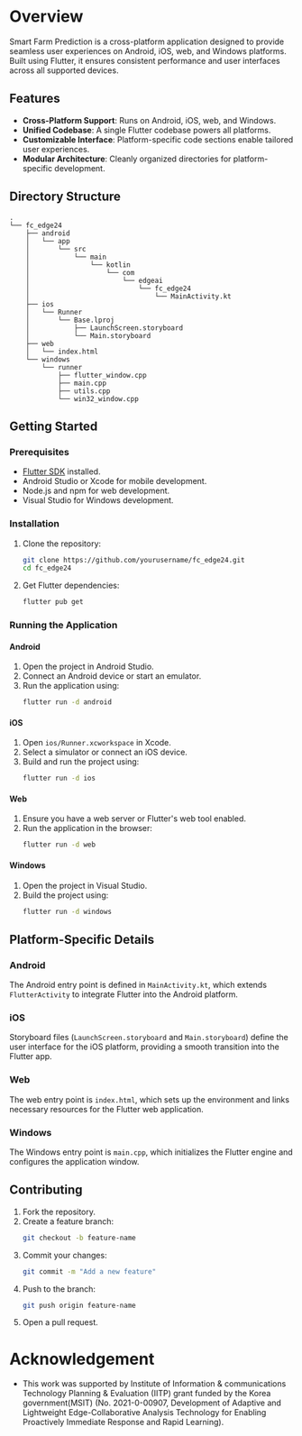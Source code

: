 # Overview
Smart Farm Prediction is a cross-platform application designed to provide seamless user experiences on Android, iOS, web, and Windows platforms. Built using Flutter, it ensures consistent performance and user interfaces across all supported devices.


## Features
- **Cross-Platform Support**: Runs on Android, iOS, web, and Windows.
- **Unified Codebase**: A single Flutter codebase powers all platforms.
- **Customizable Interface**: Platform-specific code sections enable tailored user experiences.
- **Modular Architecture**: Cleanly organized directories for platform-specific development.


## Directory Structure
```
.
└── fc_edge24
    ├── android
    │   └── app
    │       └── src
    │           └── main
    │               └── kotlin
    │                   └── com
    │                       └── edgeai
    │                           └── fc_edge24
    │                               └── MainActivity.kt
    ├── ios
    │   └── Runner
    │       └── Base.lproj
    │           ├── LaunchScreen.storyboard
    │           └── Main.storyboard
    ├── web
    │   └── index.html
    └── windows
        └── runner
            ├── flutter_window.cpp
            ├── main.cpp
            ├── utils.cpp
            └── win32_window.cpp
```

## Getting Started
### Prerequisites
- [Flutter SDK](https://flutter.dev/docs/get-started/install) installed.
- Android Studio or Xcode for mobile development.
- Node.js and npm for web development.
- Visual Studio for Windows development.

### Installation
1. Clone the repository:
    ```bash
    git clone https://github.com/yourusername/fc_edge24.git
    cd fc_edge24
    ```
2. Get Flutter dependencies:
    ```bash
    flutter pub get
    ```


### Running the Application
#### Android
1. Open the project in Android Studio.
2. Connect an Android device or start an emulator.
3. Run the application using:
    ```bash
    flutter run -d android
    ```

#### iOS
1. Open `ios/Runner.xcworkspace` in Xcode.
2. Select a simulator or connect an iOS device.
3. Build and run the project using:
    ```bash
    flutter run -d ios
    ```

#### Web
1. Ensure you have a web server or Flutter's web tool enabled.
2. Run the application in the browser:
    ```bash
    flutter run -d web
    ```

#### Windows
1. Open the project in Visual Studio.
2. Build the project using:
    ```bash
    flutter run -d windows
    ```

## Platform-Specific Details
### Android
The Android entry point is defined in `MainActivity.kt`, which extends `FlutterActivity` to integrate Flutter into the Android platform.

### iOS
Storyboard files (`LaunchScreen.storyboard` and `Main.storyboard`) define the user interface for the iOS platform, providing a smooth transition into the Flutter app.

### Web
The web entry point is `index.html`, which sets up the environment and links necessary resources for the Flutter web application.

### Windows
The Windows entry point is `main.cpp`, which initializes the Flutter engine and configures the application window.

## Contributing
1. Fork the repository.
2. Create a feature branch:
    ```bash
    git checkout -b feature-name
    ```
3. Commit your changes:
    ```bash
    git commit -m "Add a new feature"
    ```
4. Push to the branch:
    ```bash
    git push origin feature-name
    ```
5. Open a pull request.


# Acknowledgement
* This work was supported by Institute of Information & communications Technology Planning & Evaluation (IITP) grant funded by the Korea government(MSIT) (No. 2021-0-00907, Development of Adaptive and Lightweight Edge-Collaborative Analysis Technology for Enabling Proactively Immediate Response and Rapid Learning).
